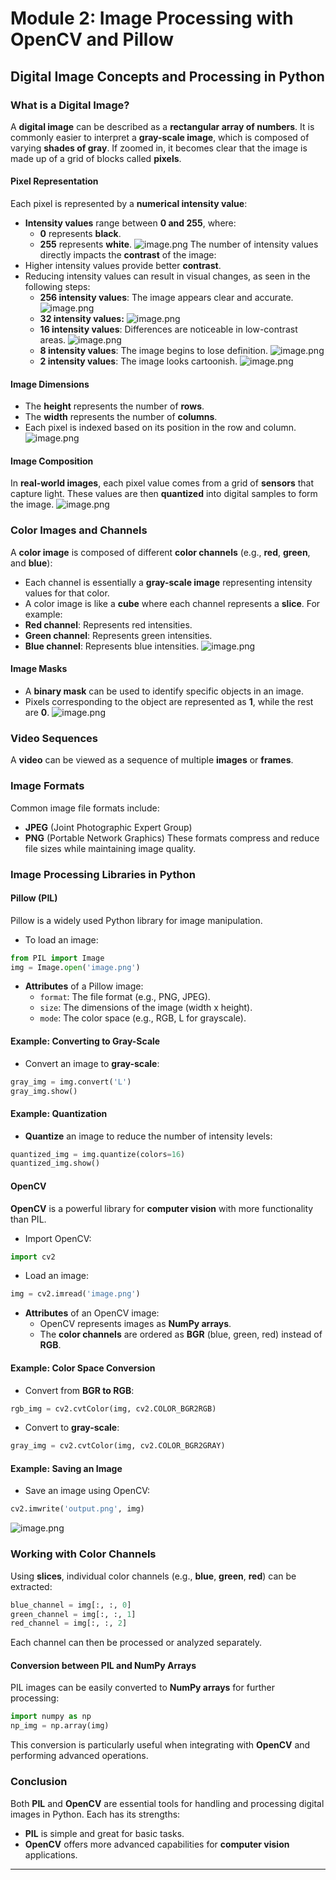 

# Module 2: Image Processing with OpenCV and Pillow
## Digital Image Concepts and Processing in Python
### What is a Digital Image?
A **digital image** can be described as a **rectangular array of numbers**. It is commonly easier to interpret a **gray-scale image**, which is composed of varying **shades of gray**. If zoomed in, it becomes clear that the image is made up of a grid of blocks called **pixels**.
#### Pixel Representation
Each pixel is represented by a **numerical intensity value**:
- **Intensity values** range between **0 and 255**, where:
	- **0** represents **black**.
	- **255** represents **white**.
![image.png](https://prod-files-secure.s3.us-west-2.amazonaws.com/03e82b26-cccb-4906-bb56-adabcbdc0655/fa1bb4aa-313a-44c2-a7b3-7fa4a8432b08/image.png?X-Amz-Algorithm=AWS4-HMAC-SHA256&X-Amz-Content-Sha256=UNSIGNED-PAYLOAD&X-Amz-Credential=ASIAZI2LB4667VNI65IP%2F20250204%2Fus-west-2%2Fs3%2Faws4_request&X-Amz-Date=20250204T071416Z&X-Amz-Expires=3600&X-Amz-Security-Token=IQoJb3JpZ2luX2VjEA0aCXVzLXdlc3QtMiJIMEYCIQDFg09Ja4NKPvRhZqP9GEHIMM5TpefG9sZQ6DOVCOyGrQIhAO2fTWm1F3zDTZkY%2FNUhAke0iGXEMw7WBaoSocFncrfdKv8DCCYQABoMNjM3NDIzMTgzODA1IgxIN%2BN4TgR6J6hRvtYq3APmDU50KbI7QynLkHATKQgZaxVcUzD8MR9S%2FOgnsEF3C%2FfumcjkA9E1xHzCdPO9y%2B0lE7z0juo9Bm1VkBgMW2VCL0lPjiCrS%2BLwdFuLVXXkrbL2POIi3W%2F1nDNA3FwkVtiL4qDikjfhAFjRt%2B2%2FaE8hJi3bT1OCxjVoghzfd6lxn7XQEIVSsmi4NJfHADI2I%2FT2qDyH%2F5ZsGa36QzfYd3nlqHdA5MZy6oheCW%2Fiu65fN7N9KTSZNt1jlEukrBODNmTCbq1L3g3slgKa2Dple5aYSGHcsw87efd0Z%2FTQ4pIlsodAo4y3YKPnsPqL2FFpKlY35HNTGv1IBEU7hBD5V5Y5%2BFMEDxtJWYIx1zUuNpri3rccxVsy5e8%2BcZmpFUfaMU6Gj%2Fherv%2Bmjy1vfdoxmMIlKBnv%2FjvCbcOSnouYWLWuRcfs9Qe2zvqcIVe5nXjskV%2F4qVoN5JDWlt7P6HA6WT%2F57QY%2BrJSflmIbdzvxID5eazKBLF4Ol8l15v%2F%2FLN4O5dHwDPQM9RDG08HTyi0GEBiaqDSZeOBT5rPt2f73roRJuwblwslaOVu24sAZh8NLGlKpsQrbZMm5oYCw3Vdyu5xdbMsJV%2BlH6lwCm4e74gTP%2FBgR2ozbo0U7mLqqBTDovoa9BjqkAcjbBkmkX3IUiYcRCZFh98A4iDnOcR8675%2Bm0VV5K%2FHhXvs2YCHFazx6C7ryrJ1RPUNbp88WFpBWIoEPdrcBwpK6vI8Vnd6SJ0eZRJkL5bkHHdfMqhYvXs3SBQrkBmaii6yAR1AH4vXsALw9FChOXk5nHs1lNRDfdTHghaW1H6ymvughKDBf6WPNYhGaFpFNhHwJ4ZQwuNcZ9%2F7JCLxO3M%2FuQifr&X-Amz-Signature=2e4ffb42d369fa569a921be5322c01439ae4e162d25098eb7d08fe18bea94c8d&X-Amz-SignedHeaders=host&x-id=GetObject)
The number of intensity values directly impacts the **contrast** of the image:
- Higher intensity values provide better **contrast**.
- Reducing intensity values can result in visual changes, as seen in the following steps:
	- **256 intensity values**: The image appears clear and accurate.
![image.png](https://prod-files-secure.s3.us-west-2.amazonaws.com/03e82b26-cccb-4906-bb56-adabcbdc0655/0de7dfb4-99dc-4b87-8932-5165b3c3b775/image.png?X-Amz-Algorithm=AWS4-HMAC-SHA256&X-Amz-Content-Sha256=UNSIGNED-PAYLOAD&X-Amz-Credential=ASIAZI2LB466XBJIGXVN%2F20250204%2Fus-west-2%2Fs3%2Faws4_request&X-Amz-Date=20250204T071417Z&X-Amz-Expires=3600&X-Amz-Security-Token=IQoJb3JpZ2luX2VjEA0aCXVzLXdlc3QtMiJIMEYCIQCTi8pljvR%2BiR88LO9nk7BmIzZjZ5DCFld583%2FkYArUHAIhAOJ4hrJV1e5EnbF9iG0GSZD3GSKoIUoxBIsLwfHVmZ2FKv8DCCYQABoMNjM3NDIzMTgzODA1Igx8%2F3M%2FnRZcuHfbrAgq3AN26ptPEznCl%2BSnlwSb3dr7Ascpw6I%2FydErBrU1tbRDxoyEwb0Uy5F5tmXNkyz8KupMoKpSxAmsMngHWSdPUBECHlwdyAztceWyU%2F%2FOEm12BpGYka3UaeBpRg1Wvt4%2BMBQ7GOVLYqBfiGlobYiXzGg1yGEuNJ5h%2B02xoar%2Bsr%2F8BlAQHeSXNgWyfQxBgHGPOqh4y7qqtM1gE1Ml9V35U%2FugJxUqzyX6HJnRwtNbiyCGhpVGk5vI1%2FMKc%2BgQXqesM5ctPQm5ZV8HEAwtYmCFNLR8%2FgX0O2th5Y4mDAr9At0D%2BfFJ3vbE9ALa5FQ0vbhxCNcCyTnkzdwaho5Xh7HipbLo9wBqb%2FBLxOgZW1iJk0pvAHIx2c5FVl1K%2BedBybPXt0WtPB%2BhksCeJsKdtOVp5h6jmE3Ko32U2R5e3BMxSQhJ8PIPM%2F4EWzCeAVpRISjvZgxKdfwu1vai%2BbyhLl3Vv%2BsuZVX4%2BdNS649ZINlgd5VlO4hwNxc57%2FL%2Bt84X3%2F2462xwSlBTOfmLigjWswaQJqm185j7TH0XYseSBT%2B5FKHQBez%2BueYNpjuv%2FDU9ML9VW%2BsNQ%2Fb04yQRNnPqf7xhl%2BI%2F0uDbDyS%2FlwJExKe1LULRw1YkSFZf7x2M5zZ%2BxTDdvoa9BjqkAduIDR6pTrOXdjd4oI5gfMD30BoDTBvTYE2oBWTGjYgX%2FKKxIJiPRVxbOBucyVfFuS11bp882htuZju%2B1ZndtqQ%2BPUGSkGBJ5H76iYJO%2BoBB8qFTCX7ZkTCOzfUngTD%2Be4ZZfM13i9fhEJtR2E1cobyHo24ZWruj4PhHPOErg2pAwKWCFusEwTjt9E6kVR6eihnny65kZxedGfxwTIJ8rH4zCWxP&X-Amz-Signature=110a740ddf65102448e598a7c83819f90df613e47ccdb52acab65ad125cb5cd7&X-Amz-SignedHeaders=host&x-id=GetObject)
	- **32 intensity values:**
![image.png](https://prod-files-secure.s3.us-west-2.amazonaws.com/03e82b26-cccb-4906-bb56-adabcbdc0655/7eb81f08-b190-4c5a-ba2b-2a498a15b2c4/image.png?X-Amz-Algorithm=AWS4-HMAC-SHA256&X-Amz-Content-Sha256=UNSIGNED-PAYLOAD&X-Amz-Credential=ASIAZI2LB466XBJIGXVN%2F20250204%2Fus-west-2%2Fs3%2Faws4_request&X-Amz-Date=20250204T071417Z&X-Amz-Expires=3600&X-Amz-Security-Token=IQoJb3JpZ2luX2VjEA0aCXVzLXdlc3QtMiJIMEYCIQCTi8pljvR%2BiR88LO9nk7BmIzZjZ5DCFld583%2FkYArUHAIhAOJ4hrJV1e5EnbF9iG0GSZD3GSKoIUoxBIsLwfHVmZ2FKv8DCCYQABoMNjM3NDIzMTgzODA1Igx8%2F3M%2FnRZcuHfbrAgq3AN26ptPEznCl%2BSnlwSb3dr7Ascpw6I%2FydErBrU1tbRDxoyEwb0Uy5F5tmXNkyz8KupMoKpSxAmsMngHWSdPUBECHlwdyAztceWyU%2F%2FOEm12BpGYka3UaeBpRg1Wvt4%2BMBQ7GOVLYqBfiGlobYiXzGg1yGEuNJ5h%2B02xoar%2Bsr%2F8BlAQHeSXNgWyfQxBgHGPOqh4y7qqtM1gE1Ml9V35U%2FugJxUqzyX6HJnRwtNbiyCGhpVGk5vI1%2FMKc%2BgQXqesM5ctPQm5ZV8HEAwtYmCFNLR8%2FgX0O2th5Y4mDAr9At0D%2BfFJ3vbE9ALa5FQ0vbhxCNcCyTnkzdwaho5Xh7HipbLo9wBqb%2FBLxOgZW1iJk0pvAHIx2c5FVl1K%2BedBybPXt0WtPB%2BhksCeJsKdtOVp5h6jmE3Ko32U2R5e3BMxSQhJ8PIPM%2F4EWzCeAVpRISjvZgxKdfwu1vai%2BbyhLl3Vv%2BsuZVX4%2BdNS649ZINlgd5VlO4hwNxc57%2FL%2Bt84X3%2F2462xwSlBTOfmLigjWswaQJqm185j7TH0XYseSBT%2B5FKHQBez%2BueYNpjuv%2FDU9ML9VW%2BsNQ%2Fb04yQRNnPqf7xhl%2BI%2F0uDbDyS%2FlwJExKe1LULRw1YkSFZf7x2M5zZ%2BxTDdvoa9BjqkAduIDR6pTrOXdjd4oI5gfMD30BoDTBvTYE2oBWTGjYgX%2FKKxIJiPRVxbOBucyVfFuS11bp882htuZju%2B1ZndtqQ%2BPUGSkGBJ5H76iYJO%2BoBB8qFTCX7ZkTCOzfUngTD%2Be4ZZfM13i9fhEJtR2E1cobyHo24ZWruj4PhHPOErg2pAwKWCFusEwTjt9E6kVR6eihnny65kZxedGfxwTIJ8rH4zCWxP&X-Amz-Signature=d2712938cc18246e11fce109aa2b9a4995332f9e1f393dfb546df6f97e38a5fb&X-Amz-SignedHeaders=host&x-id=GetObject)
	- **16 intensity values**: Differences are noticeable in low-contrast areas.
![image.png](https://prod-files-secure.s3.us-west-2.amazonaws.com/03e82b26-cccb-4906-bb56-adabcbdc0655/6bf56d44-9a14-4b7b-98c2-1f00b8630f0c/image.png?X-Amz-Algorithm=AWS4-HMAC-SHA256&X-Amz-Content-Sha256=UNSIGNED-PAYLOAD&X-Amz-Credential=ASIAZI2LB466XBJIGXVN%2F20250204%2Fus-west-2%2Fs3%2Faws4_request&X-Amz-Date=20250204T071417Z&X-Amz-Expires=3600&X-Amz-Security-Token=IQoJb3JpZ2luX2VjEA0aCXVzLXdlc3QtMiJIMEYCIQCTi8pljvR%2BiR88LO9nk7BmIzZjZ5DCFld583%2FkYArUHAIhAOJ4hrJV1e5EnbF9iG0GSZD3GSKoIUoxBIsLwfHVmZ2FKv8DCCYQABoMNjM3NDIzMTgzODA1Igx8%2F3M%2FnRZcuHfbrAgq3AN26ptPEznCl%2BSnlwSb3dr7Ascpw6I%2FydErBrU1tbRDxoyEwb0Uy5F5tmXNkyz8KupMoKpSxAmsMngHWSdPUBECHlwdyAztceWyU%2F%2FOEm12BpGYka3UaeBpRg1Wvt4%2BMBQ7GOVLYqBfiGlobYiXzGg1yGEuNJ5h%2B02xoar%2Bsr%2F8BlAQHeSXNgWyfQxBgHGPOqh4y7qqtM1gE1Ml9V35U%2FugJxUqzyX6HJnRwtNbiyCGhpVGk5vI1%2FMKc%2BgQXqesM5ctPQm5ZV8HEAwtYmCFNLR8%2FgX0O2th5Y4mDAr9At0D%2BfFJ3vbE9ALa5FQ0vbhxCNcCyTnkzdwaho5Xh7HipbLo9wBqb%2FBLxOgZW1iJk0pvAHIx2c5FVl1K%2BedBybPXt0WtPB%2BhksCeJsKdtOVp5h6jmE3Ko32U2R5e3BMxSQhJ8PIPM%2F4EWzCeAVpRISjvZgxKdfwu1vai%2BbyhLl3Vv%2BsuZVX4%2BdNS649ZINlgd5VlO4hwNxc57%2FL%2Bt84X3%2F2462xwSlBTOfmLigjWswaQJqm185j7TH0XYseSBT%2B5FKHQBez%2BueYNpjuv%2FDU9ML9VW%2BsNQ%2Fb04yQRNnPqf7xhl%2BI%2F0uDbDyS%2FlwJExKe1LULRw1YkSFZf7x2M5zZ%2BxTDdvoa9BjqkAduIDR6pTrOXdjd4oI5gfMD30BoDTBvTYE2oBWTGjYgX%2FKKxIJiPRVxbOBucyVfFuS11bp882htuZju%2B1ZndtqQ%2BPUGSkGBJ5H76iYJO%2BoBB8qFTCX7ZkTCOzfUngTD%2Be4ZZfM13i9fhEJtR2E1cobyHo24ZWruj4PhHPOErg2pAwKWCFusEwTjt9E6kVR6eihnny65kZxedGfxwTIJ8rH4zCWxP&X-Amz-Signature=d3bf8deb2476d9955eb0a2f86207f86adeda77fa5bd9b3abf024a93cd700e3cc&X-Amz-SignedHeaders=host&x-id=GetObject)
	- **8 intensity values**: The image begins to lose definition.
![image.png](https://prod-files-secure.s3.us-west-2.amazonaws.com/03e82b26-cccb-4906-bb56-adabcbdc0655/cca05878-ca1a-43e0-8bec-1d146756f9ae/image.png?X-Amz-Algorithm=AWS4-HMAC-SHA256&X-Amz-Content-Sha256=UNSIGNED-PAYLOAD&X-Amz-Credential=ASIAZI2LB466XBJIGXVN%2F20250204%2Fus-west-2%2Fs3%2Faws4_request&X-Amz-Date=20250204T071417Z&X-Amz-Expires=3600&X-Amz-Security-Token=IQoJb3JpZ2luX2VjEA0aCXVzLXdlc3QtMiJIMEYCIQCTi8pljvR%2BiR88LO9nk7BmIzZjZ5DCFld583%2FkYArUHAIhAOJ4hrJV1e5EnbF9iG0GSZD3GSKoIUoxBIsLwfHVmZ2FKv8DCCYQABoMNjM3NDIzMTgzODA1Igx8%2F3M%2FnRZcuHfbrAgq3AN26ptPEznCl%2BSnlwSb3dr7Ascpw6I%2FydErBrU1tbRDxoyEwb0Uy5F5tmXNkyz8KupMoKpSxAmsMngHWSdPUBECHlwdyAztceWyU%2F%2FOEm12BpGYka3UaeBpRg1Wvt4%2BMBQ7GOVLYqBfiGlobYiXzGg1yGEuNJ5h%2B02xoar%2Bsr%2F8BlAQHeSXNgWyfQxBgHGPOqh4y7qqtM1gE1Ml9V35U%2FugJxUqzyX6HJnRwtNbiyCGhpVGk5vI1%2FMKc%2BgQXqesM5ctPQm5ZV8HEAwtYmCFNLR8%2FgX0O2th5Y4mDAr9At0D%2BfFJ3vbE9ALa5FQ0vbhxCNcCyTnkzdwaho5Xh7HipbLo9wBqb%2FBLxOgZW1iJk0pvAHIx2c5FVl1K%2BedBybPXt0WtPB%2BhksCeJsKdtOVp5h6jmE3Ko32U2R5e3BMxSQhJ8PIPM%2F4EWzCeAVpRISjvZgxKdfwu1vai%2BbyhLl3Vv%2BsuZVX4%2BdNS649ZINlgd5VlO4hwNxc57%2FL%2Bt84X3%2F2462xwSlBTOfmLigjWswaQJqm185j7TH0XYseSBT%2B5FKHQBez%2BueYNpjuv%2FDU9ML9VW%2BsNQ%2Fb04yQRNnPqf7xhl%2BI%2F0uDbDyS%2FlwJExKe1LULRw1YkSFZf7x2M5zZ%2BxTDdvoa9BjqkAduIDR6pTrOXdjd4oI5gfMD30BoDTBvTYE2oBWTGjYgX%2FKKxIJiPRVxbOBucyVfFuS11bp882htuZju%2B1ZndtqQ%2BPUGSkGBJ5H76iYJO%2BoBB8qFTCX7ZkTCOzfUngTD%2Be4ZZfM13i9fhEJtR2E1cobyHo24ZWruj4PhHPOErg2pAwKWCFusEwTjt9E6kVR6eihnny65kZxedGfxwTIJ8rH4zCWxP&X-Amz-Signature=6aed26cf2beeb7a1f4591eb67a80024da1027b19da5837f850ab0a57ef121991&X-Amz-SignedHeaders=host&x-id=GetObject)
	- **2 intensity values**: The image looks cartoonish.
![image.png](https://prod-files-secure.s3.us-west-2.amazonaws.com/03e82b26-cccb-4906-bb56-adabcbdc0655/12da64d7-6b97-44e0-bc2c-52b9c47ce212/image.png?X-Amz-Algorithm=AWS4-HMAC-SHA256&X-Amz-Content-Sha256=UNSIGNED-PAYLOAD&X-Amz-Credential=ASIAZI2LB466XBJIGXVN%2F20250204%2Fus-west-2%2Fs3%2Faws4_request&X-Amz-Date=20250204T071417Z&X-Amz-Expires=3600&X-Amz-Security-Token=IQoJb3JpZ2luX2VjEA0aCXVzLXdlc3QtMiJIMEYCIQCTi8pljvR%2BiR88LO9nk7BmIzZjZ5DCFld583%2FkYArUHAIhAOJ4hrJV1e5EnbF9iG0GSZD3GSKoIUoxBIsLwfHVmZ2FKv8DCCYQABoMNjM3NDIzMTgzODA1Igx8%2F3M%2FnRZcuHfbrAgq3AN26ptPEznCl%2BSnlwSb3dr7Ascpw6I%2FydErBrU1tbRDxoyEwb0Uy5F5tmXNkyz8KupMoKpSxAmsMngHWSdPUBECHlwdyAztceWyU%2F%2FOEm12BpGYka3UaeBpRg1Wvt4%2BMBQ7GOVLYqBfiGlobYiXzGg1yGEuNJ5h%2B02xoar%2Bsr%2F8BlAQHeSXNgWyfQxBgHGPOqh4y7qqtM1gE1Ml9V35U%2FugJxUqzyX6HJnRwtNbiyCGhpVGk5vI1%2FMKc%2BgQXqesM5ctPQm5ZV8HEAwtYmCFNLR8%2FgX0O2th5Y4mDAr9At0D%2BfFJ3vbE9ALa5FQ0vbhxCNcCyTnkzdwaho5Xh7HipbLo9wBqb%2FBLxOgZW1iJk0pvAHIx2c5FVl1K%2BedBybPXt0WtPB%2BhksCeJsKdtOVp5h6jmE3Ko32U2R5e3BMxSQhJ8PIPM%2F4EWzCeAVpRISjvZgxKdfwu1vai%2BbyhLl3Vv%2BsuZVX4%2BdNS649ZINlgd5VlO4hwNxc57%2FL%2Bt84X3%2F2462xwSlBTOfmLigjWswaQJqm185j7TH0XYseSBT%2B5FKHQBez%2BueYNpjuv%2FDU9ML9VW%2BsNQ%2Fb04yQRNnPqf7xhl%2BI%2F0uDbDyS%2FlwJExKe1LULRw1YkSFZf7x2M5zZ%2BxTDdvoa9BjqkAduIDR6pTrOXdjd4oI5gfMD30BoDTBvTYE2oBWTGjYgX%2FKKxIJiPRVxbOBucyVfFuS11bp882htuZju%2B1ZndtqQ%2BPUGSkGBJ5H76iYJO%2BoBB8qFTCX7ZkTCOzfUngTD%2Be4ZZfM13i9fhEJtR2E1cobyHo24ZWruj4PhHPOErg2pAwKWCFusEwTjt9E6kVR6eihnny65kZxedGfxwTIJ8rH4zCWxP&X-Amz-Signature=bec87b52420da87c95f61b3dc8a771b15f5986defdd430d8d0af1e4d58a05ae1&X-Amz-SignedHeaders=host&x-id=GetObject)
#### Image Dimensions
- The **height** represents the number of **rows**.
- The **width** represents the number of **columns**.
- Each pixel is indexed based on its position in the row and column.
![image.png](https://prod-files-secure.s3.us-west-2.amazonaws.com/03e82b26-cccb-4906-bb56-adabcbdc0655/ff056335-e79e-4491-b508-30cd45b6c194/image.png?X-Amz-Algorithm=AWS4-HMAC-SHA256&X-Amz-Content-Sha256=UNSIGNED-PAYLOAD&X-Amz-Credential=ASIAZI2LB4667VNI65IP%2F20250204%2Fus-west-2%2Fs3%2Faws4_request&X-Amz-Date=20250204T071416Z&X-Amz-Expires=3600&X-Amz-Security-Token=IQoJb3JpZ2luX2VjEA0aCXVzLXdlc3QtMiJIMEYCIQDFg09Ja4NKPvRhZqP9GEHIMM5TpefG9sZQ6DOVCOyGrQIhAO2fTWm1F3zDTZkY%2FNUhAke0iGXEMw7WBaoSocFncrfdKv8DCCYQABoMNjM3NDIzMTgzODA1IgxIN%2BN4TgR6J6hRvtYq3APmDU50KbI7QynLkHATKQgZaxVcUzD8MR9S%2FOgnsEF3C%2FfumcjkA9E1xHzCdPO9y%2B0lE7z0juo9Bm1VkBgMW2VCL0lPjiCrS%2BLwdFuLVXXkrbL2POIi3W%2F1nDNA3FwkVtiL4qDikjfhAFjRt%2B2%2FaE8hJi3bT1OCxjVoghzfd6lxn7XQEIVSsmi4NJfHADI2I%2FT2qDyH%2F5ZsGa36QzfYd3nlqHdA5MZy6oheCW%2Fiu65fN7N9KTSZNt1jlEukrBODNmTCbq1L3g3slgKa2Dple5aYSGHcsw87efd0Z%2FTQ4pIlsodAo4y3YKPnsPqL2FFpKlY35HNTGv1IBEU7hBD5V5Y5%2BFMEDxtJWYIx1zUuNpri3rccxVsy5e8%2BcZmpFUfaMU6Gj%2Fherv%2Bmjy1vfdoxmMIlKBnv%2FjvCbcOSnouYWLWuRcfs9Qe2zvqcIVe5nXjskV%2F4qVoN5JDWlt7P6HA6WT%2F57QY%2BrJSflmIbdzvxID5eazKBLF4Ol8l15v%2F%2FLN4O5dHwDPQM9RDG08HTyi0GEBiaqDSZeOBT5rPt2f73roRJuwblwslaOVu24sAZh8NLGlKpsQrbZMm5oYCw3Vdyu5xdbMsJV%2BlH6lwCm4e74gTP%2FBgR2ozbo0U7mLqqBTDovoa9BjqkAcjbBkmkX3IUiYcRCZFh98A4iDnOcR8675%2Bm0VV5K%2FHhXvs2YCHFazx6C7ryrJ1RPUNbp88WFpBWIoEPdrcBwpK6vI8Vnd6SJ0eZRJkL5bkHHdfMqhYvXs3SBQrkBmaii6yAR1AH4vXsALw9FChOXk5nHs1lNRDfdTHghaW1H6ymvughKDBf6WPNYhGaFpFNhHwJ4ZQwuNcZ9%2F7JCLxO3M%2FuQifr&X-Amz-Signature=6a8ef3d01730e0b6146fe1d75c427655228006a31512847d22dccb7fb7f3cc85&X-Amz-SignedHeaders=host&x-id=GetObject)
#### Image Composition
In **real-world images**, each pixel value comes from a grid of **sensors** that capture light. These values are then **quantized** into digital samples to form the image.
![image.png](https://prod-files-secure.s3.us-west-2.amazonaws.com/03e82b26-cccb-4906-bb56-adabcbdc0655/0c721ea0-409b-4d32-b630-a00d6f170d18/image.png?X-Amz-Algorithm=AWS4-HMAC-SHA256&X-Amz-Content-Sha256=UNSIGNED-PAYLOAD&X-Amz-Credential=ASIAZI2LB4667VNI65IP%2F20250204%2Fus-west-2%2Fs3%2Faws4_request&X-Amz-Date=20250204T071416Z&X-Amz-Expires=3600&X-Amz-Security-Token=IQoJb3JpZ2luX2VjEA0aCXVzLXdlc3QtMiJIMEYCIQDFg09Ja4NKPvRhZqP9GEHIMM5TpefG9sZQ6DOVCOyGrQIhAO2fTWm1F3zDTZkY%2FNUhAke0iGXEMw7WBaoSocFncrfdKv8DCCYQABoMNjM3NDIzMTgzODA1IgxIN%2BN4TgR6J6hRvtYq3APmDU50KbI7QynLkHATKQgZaxVcUzD8MR9S%2FOgnsEF3C%2FfumcjkA9E1xHzCdPO9y%2B0lE7z0juo9Bm1VkBgMW2VCL0lPjiCrS%2BLwdFuLVXXkrbL2POIi3W%2F1nDNA3FwkVtiL4qDikjfhAFjRt%2B2%2FaE8hJi3bT1OCxjVoghzfd6lxn7XQEIVSsmi4NJfHADI2I%2FT2qDyH%2F5ZsGa36QzfYd3nlqHdA5MZy6oheCW%2Fiu65fN7N9KTSZNt1jlEukrBODNmTCbq1L3g3slgKa2Dple5aYSGHcsw87efd0Z%2FTQ4pIlsodAo4y3YKPnsPqL2FFpKlY35HNTGv1IBEU7hBD5V5Y5%2BFMEDxtJWYIx1zUuNpri3rccxVsy5e8%2BcZmpFUfaMU6Gj%2Fherv%2Bmjy1vfdoxmMIlKBnv%2FjvCbcOSnouYWLWuRcfs9Qe2zvqcIVe5nXjskV%2F4qVoN5JDWlt7P6HA6WT%2F57QY%2BrJSflmIbdzvxID5eazKBLF4Ol8l15v%2F%2FLN4O5dHwDPQM9RDG08HTyi0GEBiaqDSZeOBT5rPt2f73roRJuwblwslaOVu24sAZh8NLGlKpsQrbZMm5oYCw3Vdyu5xdbMsJV%2BlH6lwCm4e74gTP%2FBgR2ozbo0U7mLqqBTDovoa9BjqkAcjbBkmkX3IUiYcRCZFh98A4iDnOcR8675%2Bm0VV5K%2FHhXvs2YCHFazx6C7ryrJ1RPUNbp88WFpBWIoEPdrcBwpK6vI8Vnd6SJ0eZRJkL5bkHHdfMqhYvXs3SBQrkBmaii6yAR1AH4vXsALw9FChOXk5nHs1lNRDfdTHghaW1H6ymvughKDBf6WPNYhGaFpFNhHwJ4ZQwuNcZ9%2F7JCLxO3M%2FuQifr&X-Amz-Signature=16e6f30b68fadcb5a7874b2013615d2183dfaa4689b832391e457b4bc1331627&X-Amz-SignedHeaders=host&x-id=GetObject)
### Color Images and Channels
A **color image** is composed of different **color channels** (e.g., **red**, **green**, and **blue**):
- Each channel is essentially a **gray-scale image** representing intensity values for that color.
- A color image is like a **cube** where each channel represents a **slice**.
For example:
- **Red channel**: Represents red intensities.
- **Green channel**: Represents green intensities.
- **Blue channel**: Represents blue intensities.
![image.png](https://prod-files-secure.s3.us-west-2.amazonaws.com/03e82b26-cccb-4906-bb56-adabcbdc0655/c0cc17c9-842f-413f-82e8-f3f44278cf74/image.png?X-Amz-Algorithm=AWS4-HMAC-SHA256&X-Amz-Content-Sha256=UNSIGNED-PAYLOAD&X-Amz-Credential=ASIAZI2LB4667VNI65IP%2F20250204%2Fus-west-2%2Fs3%2Faws4_request&X-Amz-Date=20250204T071416Z&X-Amz-Expires=3600&X-Amz-Security-Token=IQoJb3JpZ2luX2VjEA0aCXVzLXdlc3QtMiJIMEYCIQDFg09Ja4NKPvRhZqP9GEHIMM5TpefG9sZQ6DOVCOyGrQIhAO2fTWm1F3zDTZkY%2FNUhAke0iGXEMw7WBaoSocFncrfdKv8DCCYQABoMNjM3NDIzMTgzODA1IgxIN%2BN4TgR6J6hRvtYq3APmDU50KbI7QynLkHATKQgZaxVcUzD8MR9S%2FOgnsEF3C%2FfumcjkA9E1xHzCdPO9y%2B0lE7z0juo9Bm1VkBgMW2VCL0lPjiCrS%2BLwdFuLVXXkrbL2POIi3W%2F1nDNA3FwkVtiL4qDikjfhAFjRt%2B2%2FaE8hJi3bT1OCxjVoghzfd6lxn7XQEIVSsmi4NJfHADI2I%2FT2qDyH%2F5ZsGa36QzfYd3nlqHdA5MZy6oheCW%2Fiu65fN7N9KTSZNt1jlEukrBODNmTCbq1L3g3slgKa2Dple5aYSGHcsw87efd0Z%2FTQ4pIlsodAo4y3YKPnsPqL2FFpKlY35HNTGv1IBEU7hBD5V5Y5%2BFMEDxtJWYIx1zUuNpri3rccxVsy5e8%2BcZmpFUfaMU6Gj%2Fherv%2Bmjy1vfdoxmMIlKBnv%2FjvCbcOSnouYWLWuRcfs9Qe2zvqcIVe5nXjskV%2F4qVoN5JDWlt7P6HA6WT%2F57QY%2BrJSflmIbdzvxID5eazKBLF4Ol8l15v%2F%2FLN4O5dHwDPQM9RDG08HTyi0GEBiaqDSZeOBT5rPt2f73roRJuwblwslaOVu24sAZh8NLGlKpsQrbZMm5oYCw3Vdyu5xdbMsJV%2BlH6lwCm4e74gTP%2FBgR2ozbo0U7mLqqBTDovoa9BjqkAcjbBkmkX3IUiYcRCZFh98A4iDnOcR8675%2Bm0VV5K%2FHhXvs2YCHFazx6C7ryrJ1RPUNbp88WFpBWIoEPdrcBwpK6vI8Vnd6SJ0eZRJkL5bkHHdfMqhYvXs3SBQrkBmaii6yAR1AH4vXsALw9FChOXk5nHs1lNRDfdTHghaW1H6ymvughKDBf6WPNYhGaFpFNhHwJ4ZQwuNcZ9%2F7JCLxO3M%2FuQifr&X-Amz-Signature=491187cae0d9e9135c3c030feeaf38960ad2b7f4f8453ab0edc038ef93834e09&X-Amz-SignedHeaders=host&x-id=GetObject)
#### Image Masks
- A **binary mask** can be used to identify specific objects in an image.
- Pixels corresponding to the object are represented as **1**, while the rest are **0**.
![image.png](https://prod-files-secure.s3.us-west-2.amazonaws.com/03e82b26-cccb-4906-bb56-adabcbdc0655/667eab4d-d19d-4618-81d0-663b6beb002c/image.png?X-Amz-Algorithm=AWS4-HMAC-SHA256&X-Amz-Content-Sha256=UNSIGNED-PAYLOAD&X-Amz-Credential=ASIAZI2LB4667VNI65IP%2F20250204%2Fus-west-2%2Fs3%2Faws4_request&X-Amz-Date=20250204T071416Z&X-Amz-Expires=3600&X-Amz-Security-Token=IQoJb3JpZ2luX2VjEA0aCXVzLXdlc3QtMiJIMEYCIQDFg09Ja4NKPvRhZqP9GEHIMM5TpefG9sZQ6DOVCOyGrQIhAO2fTWm1F3zDTZkY%2FNUhAke0iGXEMw7WBaoSocFncrfdKv8DCCYQABoMNjM3NDIzMTgzODA1IgxIN%2BN4TgR6J6hRvtYq3APmDU50KbI7QynLkHATKQgZaxVcUzD8MR9S%2FOgnsEF3C%2FfumcjkA9E1xHzCdPO9y%2B0lE7z0juo9Bm1VkBgMW2VCL0lPjiCrS%2BLwdFuLVXXkrbL2POIi3W%2F1nDNA3FwkVtiL4qDikjfhAFjRt%2B2%2FaE8hJi3bT1OCxjVoghzfd6lxn7XQEIVSsmi4NJfHADI2I%2FT2qDyH%2F5ZsGa36QzfYd3nlqHdA5MZy6oheCW%2Fiu65fN7N9KTSZNt1jlEukrBODNmTCbq1L3g3slgKa2Dple5aYSGHcsw87efd0Z%2FTQ4pIlsodAo4y3YKPnsPqL2FFpKlY35HNTGv1IBEU7hBD5V5Y5%2BFMEDxtJWYIx1zUuNpri3rccxVsy5e8%2BcZmpFUfaMU6Gj%2Fherv%2Bmjy1vfdoxmMIlKBnv%2FjvCbcOSnouYWLWuRcfs9Qe2zvqcIVe5nXjskV%2F4qVoN5JDWlt7P6HA6WT%2F57QY%2BrJSflmIbdzvxID5eazKBLF4Ol8l15v%2F%2FLN4O5dHwDPQM9RDG08HTyi0GEBiaqDSZeOBT5rPt2f73roRJuwblwslaOVu24sAZh8NLGlKpsQrbZMm5oYCw3Vdyu5xdbMsJV%2BlH6lwCm4e74gTP%2FBgR2ozbo0U7mLqqBTDovoa9BjqkAcjbBkmkX3IUiYcRCZFh98A4iDnOcR8675%2Bm0VV5K%2FHhXvs2YCHFazx6C7ryrJ1RPUNbp88WFpBWIoEPdrcBwpK6vI8Vnd6SJ0eZRJkL5bkHHdfMqhYvXs3SBQrkBmaii6yAR1AH4vXsALw9FChOXk5nHs1lNRDfdTHghaW1H6ymvughKDBf6WPNYhGaFpFNhHwJ4ZQwuNcZ9%2F7JCLxO3M%2FuQifr&X-Amz-Signature=8b162374d5fd9f4455be84b2241d5e61a0a0c3320fd3683040a3e79df590f5bb&X-Amz-SignedHeaders=host&x-id=GetObject)
### Video Sequences
A **video** can be viewed as a sequence of multiple **images** or **frames**.
### Image Formats
Common image file formats include:
- **JPEG** (Joint Photographic Expert Group)
- **PNG** (Portable Network Graphics)
These formats compress and reduce file sizes while maintaining image quality.
### Image Processing Libraries in Python
#### Pillow (PIL)
Pillow is a widely used Python library for image manipulation.
- To load an image:
```python
from PIL import Image
img = Image.open('image.png')
```
- **Attributes** of a Pillow image:
	- `format`: The file format (e.g., PNG, JPEG).
	- `size`: The dimensions of the image (width x height).
	- `mode`: The color space (e.g., RGB, L for grayscale).
#### Example: Converting to Gray-Scale
- Convert an image to **gray-scale**:
```python
gray_img = img.convert('L')
gray_img.show()
```
#### Example: Quantization
- **Quantize** an image to reduce the number of intensity levels:
```python
quantized_img = img.quantize(colors=16)
quantized_img.show()
```
#### OpenCV
**OpenCV** is a powerful library for **computer vision** with more functionality than PIL.
- Import OpenCV:
```python
import cv2
```
- Load an image:
```python
img = cv2.imread('image.png')
```
- **Attributes** of an OpenCV image:
	- OpenCV represents images as **NumPy arrays**.
	- The **color channels** are ordered as **BGR** (blue, green, red) instead of **RGB**.
#### Example: Color Space Conversion
- Convert from **BGR to RGB**:
```python
rgb_img = cv2.cvtColor(img, cv2.COLOR_BGR2RGB)
```
- Convert to **gray-scale**:
```python
gray_img = cv2.cvtColor(img, cv2.COLOR_BGR2GRAY)
```
#### Example: Saving an Image
- Save an image using OpenCV:
```python
cv2.imwrite('output.png', img)
```
![image.png](https://prod-files-secure.s3.us-west-2.amazonaws.com/03e82b26-cccb-4906-bb56-adabcbdc0655/25fcc977-54ea-484c-997e-9b6bd016f347/image.png?X-Amz-Algorithm=AWS4-HMAC-SHA256&X-Amz-Content-Sha256=UNSIGNED-PAYLOAD&X-Amz-Credential=ASIAZI2LB4667VNI65IP%2F20250204%2Fus-west-2%2Fs3%2Faws4_request&X-Amz-Date=20250204T071416Z&X-Amz-Expires=3600&X-Amz-Security-Token=IQoJb3JpZ2luX2VjEA0aCXVzLXdlc3QtMiJIMEYCIQDFg09Ja4NKPvRhZqP9GEHIMM5TpefG9sZQ6DOVCOyGrQIhAO2fTWm1F3zDTZkY%2FNUhAke0iGXEMw7WBaoSocFncrfdKv8DCCYQABoMNjM3NDIzMTgzODA1IgxIN%2BN4TgR6J6hRvtYq3APmDU50KbI7QynLkHATKQgZaxVcUzD8MR9S%2FOgnsEF3C%2FfumcjkA9E1xHzCdPO9y%2B0lE7z0juo9Bm1VkBgMW2VCL0lPjiCrS%2BLwdFuLVXXkrbL2POIi3W%2F1nDNA3FwkVtiL4qDikjfhAFjRt%2B2%2FaE8hJi3bT1OCxjVoghzfd6lxn7XQEIVSsmi4NJfHADI2I%2FT2qDyH%2F5ZsGa36QzfYd3nlqHdA5MZy6oheCW%2Fiu65fN7N9KTSZNt1jlEukrBODNmTCbq1L3g3slgKa2Dple5aYSGHcsw87efd0Z%2FTQ4pIlsodAo4y3YKPnsPqL2FFpKlY35HNTGv1IBEU7hBD5V5Y5%2BFMEDxtJWYIx1zUuNpri3rccxVsy5e8%2BcZmpFUfaMU6Gj%2Fherv%2Bmjy1vfdoxmMIlKBnv%2FjvCbcOSnouYWLWuRcfs9Qe2zvqcIVe5nXjskV%2F4qVoN5JDWlt7P6HA6WT%2F57QY%2BrJSflmIbdzvxID5eazKBLF4Ol8l15v%2F%2FLN4O5dHwDPQM9RDG08HTyi0GEBiaqDSZeOBT5rPt2f73roRJuwblwslaOVu24sAZh8NLGlKpsQrbZMm5oYCw3Vdyu5xdbMsJV%2BlH6lwCm4e74gTP%2FBgR2ozbo0U7mLqqBTDovoa9BjqkAcjbBkmkX3IUiYcRCZFh98A4iDnOcR8675%2Bm0VV5K%2FHhXvs2YCHFazx6C7ryrJ1RPUNbp88WFpBWIoEPdrcBwpK6vI8Vnd6SJ0eZRJkL5bkHHdfMqhYvXs3SBQrkBmaii6yAR1AH4vXsALw9FChOXk5nHs1lNRDfdTHghaW1H6ymvughKDBf6WPNYhGaFpFNhHwJ4ZQwuNcZ9%2F7JCLxO3M%2FuQifr&X-Amz-Signature=c4b223c5459e1eb7715b55c54d722fb0fc4dd358c636fbcb24309ea13fe13009&X-Amz-SignedHeaders=host&x-id=GetObject)
### Working with Color Channels
Using **slices**, individual color channels (e.g., **blue**, **green**, **red**) can be extracted:
```python
blue_channel = img[:, :, 0]
green_channel = img[:, :, 1]
red_channel = img[:, :, 2]
```
Each channel can then be processed or analyzed separately.
#### Conversion between PIL and NumPy Arrays
PIL images can be easily converted to **NumPy arrays** for further processing:
```python
import numpy as np
np_img = np.array(img)
```
This conversion is particularly useful when integrating with **OpenCV** and performing advanced operations.
### Conclusion
Both **PIL** and **OpenCV** are essential tools for handling and processing digital images in Python. Each has its strengths:
- **PIL** is simple and great for basic tasks.
- **OpenCV** offers more advanced capabilities for **computer vision** applications.
___


